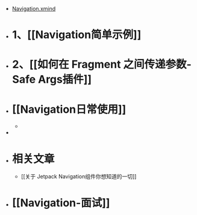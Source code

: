 - [Navigation.xmind](../assets/Navigation_1691819545241_0.xmind)
- # 1、[[Navigation简单示例]]
- # 2、[[如何在 Fragment 之间传递参数- Safe Args插件]]
- # [[Navigation日常使用]]
	-
-
- # 相关文章
	- [[关于 Jetpack Navigation组件你想知道的一切]]
- # [[Navigation-面试]]